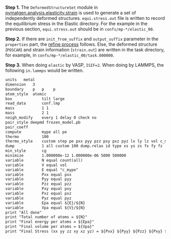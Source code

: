 **Step 1.** The `DeformedStructureSet` module in [pymatgen.analysis.elasticity.strain](https://pymatgen.org/pymatgen.analysis.elasticity.strain.html) is used to generate a set of independently deformed structures. `equi.stress.out` file is written to record the equilibrium stress in the Elastic directory. For the example in the previous section, `equi.stress.out` should be in `confs/mp-*/elastic_00`.

**Step 2.** If there are `init_from_suffix` and `output_suffix` parameter in the `properties` part, the [refine process](https://github.com/deepmodeling/dpgen/wiki/Refine:-get-started-and-input-examples) follows. Else, the deformed structure (`POSCAR`) and strain information (`strain.out`) are written in the task directory, for example, in `confs/mp-*/elastic_00/task.000000`.

**Step 3.** When doing `elastic` by VASP, `ISIF=2`. When doing by LAMMPS, the following `in.lammps` would be written.

```txt
units 	metal
dimension	3
boundary	p	p    p
atom_style	atomic
box             tilt large
read_data       conf.lmp
mass            1 1
mass            2 1
neigh_modify    every 1 delay 0 check no
pair_style deepmd frozen_model.pb
pair_coeff
compute         mype all pe
thermo          100
thermo_style    custom step pe pxx pyy pzz pxy pxz pyz lx ly lz vol c_mype
dump            1 all custom 100 dump.relax id type xs ys zs fx fy fz
min_style       cg
minimize        1.000000e-12 1.000000e-06 5000 500000
variable        N equal count(all)
variable        V equal vol
variable        E equal "c_mype"
variable        Pxx equal pxx
variable        Pyy equal pyy
variable        Pzz equal pzz
variable        Pxy equal pxy
variable        Pxz equal pxz
variable        Pyz equal pyz
variable        Epa equal ${E}/${N}
variable        Vpa equal ${V}/${N}
print "All done"
print "Total number of atoms = ${N}"
print "Final energy per atoms = ${Epa}"
print "Final volume per atoms = ${Vpa}"
print "Final Stress (xx yy zz xy xz yz) = ${Pxx} ${Pyy} ${Pzz} ${Pxy} ${Pxz} ${Pyz}"
```